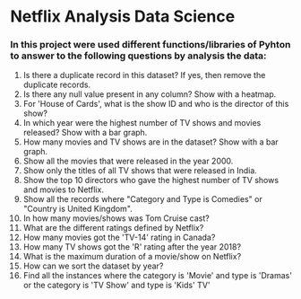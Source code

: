 # Netflix Analysis Data Science

### In this project were used different functions/libraries of Pyhton to answer to the following questions by analysis the data:

1. Is there a duplicate record in this dataset? If yes, then remove the duplicate records.
2. Is there any null value present in any column? Show with a heatmap.
3. For 'House of Cards', what is the show ID and who is the director of this show?
4. In which year were the highest number of TV shows and movies released? Show with a bar graph.
5. How many movies and TV shows are in the dataset? Show with a bar graph.
6. Show all the movies that were released in the year 2000.
7. Show only the titles of all TV shows that were released in India.
8. Show the top 10 directors who gave the highest number of TV shows and movies to Netflix.
9. Show all the records where "Category and Type is Comedies" or "Country is United Kingdom".
10. In how many movies/shows was Tom Cruise cast?
11. What are the different ratings defined by Netflix?
12. How many movies got the 'TV-14' rating in Canada?
13. How many TV shows got the 'R' rating after the year 2018?
14. What is the maximum duration of a movie/show on Netflix?
15. How can we sort the dataset by year?
16. Find all the instances where the category is 'Movie' and type is 'Dramas' or the category is 'TV Show' and type is 'Kids' TV'
